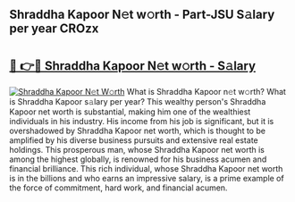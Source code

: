 ## Shraddha Kapoor N𝚎t w𝚘rth - Part-JSU S𝚊lary per year CROzx

# <h2><a href="http://gc1s8x.nevu.top/?p=Shraddha+Kapoor">🔗 👉🔴 Shraddha Kapoor N𝚎t w𝚘rth - S𝚊lary</a></h2>

[![Shraddha Kapoor N𝚎t W𝚘rth](https://i.imgur.com/Oavwk0R.jpeg)](http://gc1s8x.nevu.top/?p=Shraddha+Kapoor)
What is Shraddha Kapoor n𝚎t w𝚘rth? What is Shraddha Kapoor s𝚊lary per year?
This wealthy person's Shraddha Kapoor net worth is substantial, making him one of the wealthiest individuals in his industry. His income from his job is significant, but it is overshadowed by Shraddha Kapoor net worth, which is thought to be amplified by his diverse business pursuits and extensive real estate holdings. This prosperous man, whose Shraddha Kapoor net worth is among the highest globally, is renowned for his business acumen and financial brilliance. This rich individual, whose Shraddha Kapoor net worth is in the billions and who earns an impressive salary, is a prime example of the force of commitment, hard work, and financial acumen.
